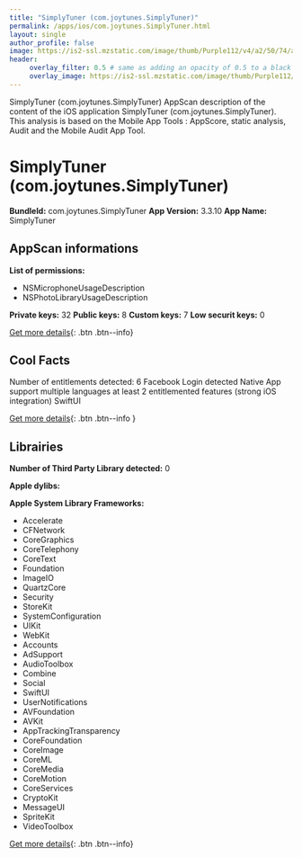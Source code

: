 ```yaml
---
title: "SimplyTuner (com.joytunes.SimplyTuner)"
permalink: /apps/ios/com.joytunes.SimplyTuner.html
layout: single
author_profile: false
image: https://is2-ssl.mzstatic.com/image/thumb/Purple112/v4/a2/50/74/a25074e8-3d86-ba89-6183-215e17b2079f/TunerAppIcon-brand-0-1x_U007emarketing-0-10-0-85-220.png/512x512bb.jpg
header: 
     overlay_filter: 0.5 # same as adding an opacity of 0.5 to a black background
     overlay_image: https://is2-ssl.mzstatic.com/image/thumb/Purple112/v4/a2/50/74/a25074e8-3d86-ba89-6183-215e17b2079f/TunerAppIcon-brand-0-1x_U007emarketing-0-10-0-85-220.png/512x512bb.jpg
---
```

SimplyTuner (com.joytunes.SimplyTuner) AppScan description of the content of the iOS application SimplyTuner (com.joytunes.SimplyTuner). This analysis is based on the Mobile App Tools : AppScore, static analysis, Audit and the Mobile Audit App Tool.

# SimplyTuner (com.joytunes.SimplyTuner)

**BundleId:** com.joytunes.SimplyTuner
**App Version:** 3.3.10
**App Name:** SimplyTuner


## AppScan informations 

**List of permissions:** 
- NSMicrophoneUsageDescription
- NSPhotoLibraryUsageDescription
  
  
**Private keys:** 32
**Public keys:** 8
**Custom keys:** 7
**Low securit keys:** 0
  
[Get more details](/pricing.html){: .btn .btn--info}

## Cool Facts

Number of entitlements detected: 6
Facebook Login detected
Native App
support multiple languages
at least 2 entitlemented features (strong iOS integration)
SwiftUI
  
[Get more details](/pricing.html){: .btn .btn--info }

## Librairies 
**Number of Third Party Library detected:** 0


**Apple dylibs:**


**Apple System Library Frameworks:**
- Accelerate
- CFNetwork
- CoreGraphics
- CoreTelephony
- CoreText
- Foundation
- ImageIO
- QuartzCore
- Security
- StoreKit
- SystemConfiguration
- UIKit
- WebKit
- Accounts
- AdSupport
- AudioToolbox
- Combine
- Social
- SwiftUI
- UserNotifications
- AVFoundation
- AVKit
- AppTrackingTransparency
- CoreFoundation
- CoreImage
- CoreML
- CoreMedia
- CoreMotion
- CoreServices
- CryptoKit
- MessageUI
- SpriteKit
- VideoToolbox


  
[Get more details](/pricing.html){: .btn .btn--info}

